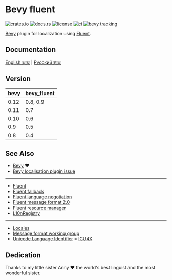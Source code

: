 # Bevy fluent

[![crates.io](https://img.shields.io/crates/v/bevy_fluent.svg)](https://crates.io/crates/bevy_fluent)
[![docs.rs](https://docs.rs/bevy_fluent/badge.svg)](https://docs.rs/bevy_fluent)
[![license](https://img.shields.io/crates/l/bevy_fluent)](#license)
[![ci](https://github.com/kgv/bevy_fluent/workflows/ci/badge.svg)](https://github.com/kgv/bevy_fluent/actions)
[![bevy tracking](https://img.shields.io/badge/bevy%20tracking-main-yellow)](https://github.com/bevyengine/bevy/blob/master/docs/plugins_guidelines.md#master-branch-tracking)

[Bevy][bevy] plugin for localization using [Fluent][fluent].

## Documentation

[English 🇺🇸](doc/en-US.md) | [Русский 🇷🇺](doc/ru-RU.md)

## Version

| bevy | bevy_fluent |
|------|-------------|
| 0.12 | 0.8, 0.9    |
| 0.11 | 0.7         |
| 0.10 | 0.6         |
| 0.9  | 0.5         |
| 0.8  | 0.4         |

## See Also

- [Bevy][bevy] ❤️
- [Bevy localisation plugin issue](https://github.com/bevyengine/bevy/issues/461)

***

- [Fluent][fluent]
- [Fluent fallback](https://github.com/projectfluent/fluent-rs/tree/master/fluent-fallback)
- [Fluent language negotiation](https://github.com/projectfluent/fluent-langneg-rs)
- [Fluent message format 2.0](https://github.com/zbraniecki/message-format-2.0-rs)
- [Fluent resource manager](https://github.com/projectfluent/fluent-rs/tree/master/fluent-resmgr)
- [L10nRegistry](https://github.com/zbraniecki/l10nregistry-rs)

***

- [Locales](https://github.com/unicode-org/cldr-json/blob/master/cldr-json/cldr-core/availableLocales.json)
- [Message format working group](https://github.com/unicode-org/message-format-wg)
- [Unicode Language Identifier](http://unicode.org/reports/tr35/#Unicode_language_identifier)
= [ICU4X](https://github.com/unicode-org/icu4x)

## Dedication

Thanks to my little sister Anny ❤️ the world's best linguist and the most
wonderful sister.

[bevy]: https://github.com/bevyengine/bevy
[fluent]: https://github.com/projectfluent/fluent-rs

[iana-language-subtag-registry]: http://www.iana.org/assignments/language-subtag-registry
[icu4x message-format 2]: https://github.com/unicode-org/icu4x/pull/2272
[language-subtag-lookup]: https://r12a.github.io/app-subtags
[language-tags]: https://www.w3.org/International/questions/qa-choosing-language-tags.ru
[unic-locale]: https://docs.rs/unic-locale/0.9.0/unic_locale/index.html